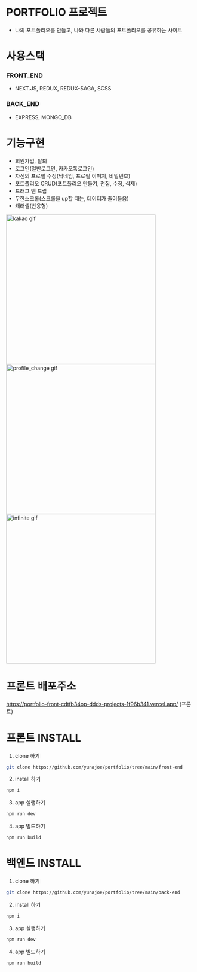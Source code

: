 # PORTFOLIO 프로젝트

- 나의 포트폴리오를 만들고, 나와 다른 사람들의 포트폴리오를 공유하는 사이트

# 사용스택

### FRONT_END

- NEXT.JS, REDUX, REDUX-SAGA, SCSS

### BACK_END

- EXPRESS, MONGO_DB

# 기능구현

- 회원가입, 탈퇴
- 로그인(일반로그인, 카카오톡로그인)
- 자신의 프로필 수정(닉네임, 프로필 이미지, 비밀번호)
- 포트폴리오 CRUD(포트폴리오 만들기, 편집, 수정, 삭제)
- 드래그 앤 드랍
- 무한스크롤(스크롤을 up할 때는, 데이터가 줄어들음)
- 캐러셀(반응형)

<img src="https://github.com/user-attachments/assets/f1b361d2-0680-42c3-b5b3-2b296c3925d5" alt="kakao gif" style="width: 400px; height: auto;">

<img src="https://github.com/user-attachments/assets/dff81cbf-181b-4a5d-a09b-1b13ad036f38" alt="profile_change gif" style="width: 400px; height: auto;">

<img src="https://github.com/user-attachments/assets/1fc34eac-142e-4231-acbf-0ebe5bd422ee" alt="infinite gif" style="width: 400px; height: auto;">

# 프론트 배포주소

https://portfolio-front-cdtfb34op-ddds-projects-1f96b341.vercel.app/ (프론트)

# 프론트 INSTALL

1. clone 하기

```bash
git clone https://github.com/yunajoe/portfolio/tree/main/front-end
```

2. install 하기

```bash
npm i
```

3. app 실행하기

```bash
npm run dev
```

4. app 빌드하기

```bash
npm run build
```

# 백엔드 INSTALL

1. clone 하기

```bash
git clone https://github.com/yunajoe/portfolio/tree/main/back-end
```

2. install 하기

```bash
npm i
```

3. app 실행하기

```bash
npm run dev
```

4. app 빌드하기

```bash
npm run build
```
